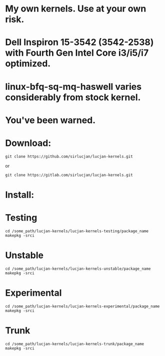 # My own kernels. Use at your own risk.
# Dell Inspiron 15-3542 (3542-2538) with Fourth Gen Intel Core i3/i5/i7 optimized.
# linux-bfq-sq-mq-haswell varies considerably from stock kernel. 
# You've been warned.

# Download:

```
git clone https://github.com/sirlucjan/lucjan-kernels.git

```

or

```
git clone https://gitlab.com/sirlucjan/lucjan-kernels.git

```

# Install:


# Testing

```
cd /some_path/lucjan-kernels/lucjan-kernels-testing/package_name
makepkg -srci

```

# Unstable

```
cd /some_path/lucjan-kernels/lucjan-kernels-unstable/package_name
makepkg -srci

```

# Experimental

```
cd /some_path/lucjan-kernels/lucjan-kernels-experimental/package_name
makepkg -srci

```

# Trunk

```
cd /some_path/lucjan-kernels/lucjan-kernels-trunk/package_name
makepkg -srci

```


